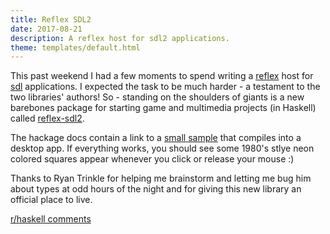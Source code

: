 ```yaml
---
title: Reflex SDL2
date: 2017-08-21
description: A reflex host for sdl2 applications.
theme: templates/default.html
---
```


This past weekend I had a few moments to spend writing a [reflex][0] host for [sdl][1]
applications. I expected the task to be much harder - a testament to the two libraries'
authors! So - standing on the shoulders of giants is a new barebones package for starting
game and multimedia projects (in Haskell) called [reflex-sdl2][2].

The hackage docs contain a link to a [small sample][3] that compiles into a desktop app. If
everything works, you should see some 1980's stlye neon colored squares appear whenever
you click or release your mouse :)

Thanks to Ryan Trinkle for helping me brainstorm and letting me bug him about types at
odd hours of the night and for giving this new library an official place to live.

[r/haskell comments](https://www.reddit.com/r/haskell/comments/6v6uyj/reflexsdl2_a_minimal_reflex_frp_host_for_sdl2_apps/)

[0]: http://hackage.haskell.org/package/reflex "reflex frp"
[1]: http://hackage.haskell.org/package/sdl2 "simple direct media layer - part deux"
[2]: http://hackage.haskell.org/package/reflex-sdl2 "sdl2 reflex host"
[3]: https://github.com/reflex-frp/reflex-sdl2/blob/master/app/Main.hs "example"
